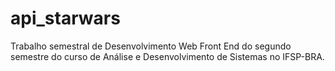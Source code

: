 # api_starwars
Trabalho semestral de Desenvolvimento Web Front End do segundo semestre do curso de Análise e Desenvolvimento de Sistemas no IFSP-BRA.
